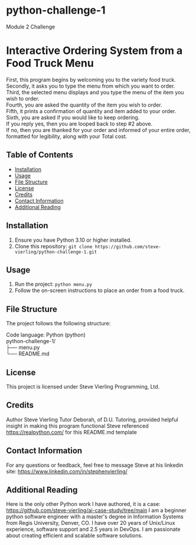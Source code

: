 # python-challenge-1
Module 2 Challenge

# Interactive Ordering System from a Food Truck Menu

First, this program begins by welcoming you to the variety food truck.    
Secondly, it asks you to type the menu from which you want to order.\
Third, the selected menu displays and you type the menu of the item you wish to order.\
Fourth, you are asked the quantity of the item you wish to order.\
Fifth, it prints a confirmation of quantity and item added to your order.\
Sixth, you are asked if you would like to keep ordering.    
  If you reply yes, then you are looped back to step #2 above.    
  If no, then you are thanked for your order and informed of your entire order,   
    formatted for legibility, along with your Total cost.

## Table of Contents

- [Installation](#installation)
- [Usage](#usage)
- [File Structure](#file-structure)
- [License](#license)
- [Credits](#credits)
- [Contact Information](#contact-information)
- [Additional Reading](#additional-reading)

## Installation

1. Ensure you have Python 3.10 or higher installed.
2. Clone this repository: `git clone https://github.com/steve-vierling/python-challenge-1.git`

## Usage

1. Run the project: `python menu.py`
2. Follow the on-screen instructions to place an order from a food truck.

## File Structure

The project follows the following structure:

Code language: Python (python)\
python-challenge-1/\
├── menu.py\
└── README.md

## License
This project is licensed under Steve Vierling Programming, Ltd.

## Credits
Author Steve Vierling
Tutor Deborah, of D.U. Tutoring, provided helpful insight in making this program functional
Steve referenced https://realpython.com/ for this README.md template

## Contact Information
For any questions or feedback, feel free to message Steve at his linkedin site: https://www.linkedin.com/in/stephenvierling/

## Additional Reading 
Here is the only other Python work I have authored, it is a case: https://github.com/steve-vierling/ai-case-study/tree/main
I am a beginner python software engineer with a master's degree in Information Systems from Regis University, Denver, CO. I have over 20 years of Unix/Linux experience, software support and 2.5 years in DevOps.  I am passionate about creating efficient and scalable software solutions.


